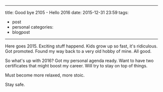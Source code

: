 
---
title: Good bye 2105 - Hello 2016
date: 2015-12-31 23:59
tags:
 - post
 - personal
categories:
 - blogpost
---

Here goes 2015. Exciting stuff happend. Kids grow up so fast, it's ridiculous.
Got promoted. Found my way back to a very old hobby of mine. All good.

So what's up with 2016? Got my personal agenda ready. Want to have two certificates that might boost my career. Will try to stay on top of things.

Must become more relaxed, more stoic.

Stay safe.
